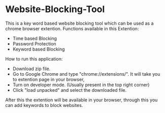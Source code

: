 # Website-Blocking-Tool
This is a key word based website blocking tool which can be used as a chrome browser extention. 
Functions available in this Extention:
- Time based Blocking
- Password Protection
- Keyword based Blocking

How to run this application:
- Download zip file.
- Go to Google Chrome and type "chrome://extensions/". It will take you to extention page in your browser,
- Turn on developer mode. (Usually present in the top right corner)
- Click "load unpacked" and select the downloaded file.

After this the extention will be available in your browser, through this you can add keywords to block websites.
